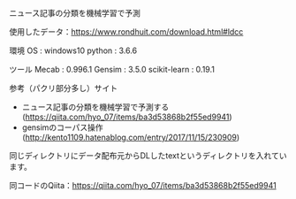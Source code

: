 ニュース記事の分類を機械学習で予測

使用したデータ：https://www.rondhuit.com/download.html#ldcc

環境
OS : windows10 
python : 3.6.6

ツール
Mecab : 0.996.1
Gensim : 3.5.0
scikit-learn : 0.19.1

参考（パクリ部分多し）サイト
- ニュース記事の分類を機械学習で予測する(https://qiita.com/hyo_07/items/ba3d53868b2f55ed9941)
- gensimのコーパス操作(http://kento1109.hatenablog.com/entry/2017/11/15/230909)

同じディレクトリにデータ配布元からDLしたtextというディレクトリを入れています。

同コードのQiita：https://qiita.com/hyo_07/items/ba3d53868b2f55ed9941
